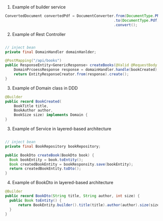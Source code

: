 1. Example of builder service
```java
ConvertedDocument convertedPdf = DocumentConverter.from(DocumentType.PNG)
                                                  .to(DocumentType.Pdf)
                                                  .convert();
```

2. Example of Rest Controller
```java

// inject bean
private final DomainHandler domainHanlder;

@PostMapping("/api/books")
public ResponseEntity<GenericResponse> createBooks(@Valid @RequestBody BookCreated bookCreated) {
    DomainPrcoessResponse response = domainHandler.handle(bookCreated);
    return EntityResponseCreator.from(response).create();
} 

```

3. Example of Domain class in DDD
```java
@Builder
public record BookCreated(
    BookTitle title,
    BookAuthor author,
    BookSize size) implements Domain {
}

```

3. Example of Service in layered-based architecture
```java

// inject bean
private final BookRepository bookRepository;

public BookDto createBook(BookDto book) {
  Book bookEntity = book.toEntity();
  Book createdBookEntity = bookResponsity.save(bookEntity);
  return createdBookEntity.toDto();
} 
```

4. Example of BookDto in layered-based architecture
```java
@Builder
public record BookDto(String title, String author, int size) {
  public Book toEntity() {
      return BookEntity.builder().title(title).author(author).size(size).build();
  }
}
```
